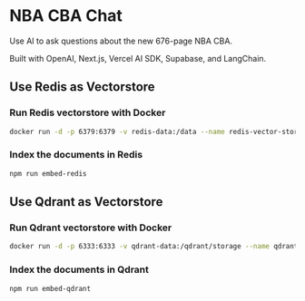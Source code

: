# NBA CBA Chat

Use AI to ask questions about the new 676-page NBA CBA.

Built with OpenAI, Next.js, Vercel AI SDK, Supabase, and LangChain.

## Use Redis as Vectorstore

### Run Redis vectorstore with Docker

```bash
docker run -d -p 6379:6379 -v redis-data:/data --name redis-vector-store redis/redis-stack-server:latest
```

### Index the documents in Redis

```bash
npm run embed-redis
```

## Use Qdrant as Vectorstore

### Run Qdrant vectorstore with Docker

```bash
docker run -d -p 6333:6333 -v qdrant-data:/qdrant/storage --name qdrant-vector-store qdrant/qdrant:v1.0.3
```

### Index the documents in Qdrant

```bash
npm run embed-qdrant
```